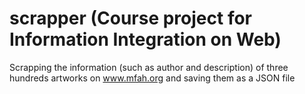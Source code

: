 scrapper (Course project for Information Integration on Web)
========

Scrapping the information (such as author and description) of three hundreds artworks on www.mfah.org and saving them as a JSON file



